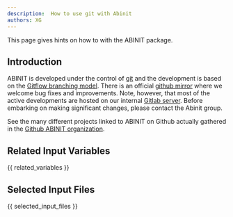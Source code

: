 ```yaml
---
description:  How to use git with Abinit
authors: XG
---
```

<!--- This is the source file for this topics. Can be edited. -->

This page gives hints on how to  with the ABINIT package.

## Introduction

ABINIT is developed under the control of [git](https://git-scm.com/) and 
the development is based on the 
[Gitflow branching model](https://www.atlassian.com/git/tutorials/comparing-workflows/gitflow-workflow).
There is an official [github mirror](https://github.com/abinit/abinit)
where we welcome bug fixes and improvements. 
Note, however, that most of the active developments are hosted on our 
internal [Gitlab server]([https://gitlab.abinit.org/).
Before embarking on making significant changes, please contact the Abinit group.

See the many different projects linked to ABINIT on Github
actually gathered in the [Github ABINIT organization](https://github.com/abinit).


## Related Input Variables

{{ related_variables }}

## Selected Input Files

{{ selected_input_files }}

